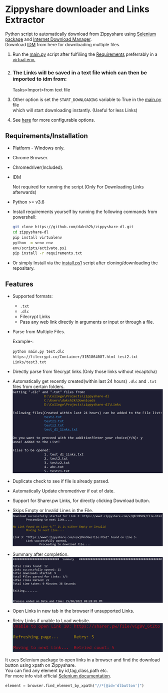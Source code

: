 # Zippyshare downloader and Links Extractor
Python script to automatically download from Zippyshare using [Selenium package](https://www.selenium.dev/) and [Internet Download Manager](https://www.internetdownloadmanager.com/).\
Download [IDM](https://www.internetdownloadmanager.com/download.html) from here for downloading multiple files.
1. Run the [main.py](./main.py) script after fulfiliing the [Requirements](https://github.com/daksh2k/zippyshare-dl#requirementsinstallation) preferrably in a [virtual env.](https://docs.python.org/3/library/venv.html)
2. ### The Links will be saved in a text file which can then be imported to idm from: 
   Tasks>Import>from text file

3. Other option is set the `START_DOWNLOADING` variable to True in the [main.py](./main.py) file   
 which will start downloading instantly. (Useful for less Links) 
4. See [here](./main.py#L14-L26) for more configurable options. 

## Requirements/Installation
- Platform - Windows only.
- Chrome Browser.
- Chromedriver(Included).
- IDM
   
   Not required for running the script.(Only For Downloading Links afterwards)
- Python >= v3.6
- Install requirements yourself by running the following commands from powershell:
  ``` bash
  git clone https://github.com/daksh2k/zippyshare-dl.git
  cd zippyshare-dl
  pip install virtualenv
  python -m venv env
  env/scripts/activate.ps1
  pip install -r requirements.txt
  ```

- Or simply Install via the [install.ps1](./install.ps1) script after cloning/downloading the repositary.

 
## Features
- Supported formats:
  - `.txt`
  - `.dlc`
  - Filecrypt Links
  - Pass any web link directly in arguments or input or through a file.
- Parse from Multiple Files. 

  Example-:
  
   `python main.py test.dlc https://filecrypt.co/Container/31B1864087.html test2.txt Links/test3.txt`
- Directly parse from filecrypt links.(Only those links without recaptcha)
- Automatically get recently created(within last 24 hours)  `.dlc` and `.txt` files from certain folders.
   ![alt text](./examples/autopick.png "Autopick")
- Duplicate check to see if file is already parsed.
- Automatically Update chromedriver if out of date.
- Support for Sharer.pw Links, for  directly clicking Download button.
- Skips Empty or Invalid Lines in the File.
     ![alt text](./examples/invalid.png "Invalid")
- Summary after completion.
     ![alt text](./examples/summary.png "Summary")
- Open Links in new tab in the browser if unsupported Links.
- Retry Links if unable to Load website.  
  ![alt text](./examples/unable.png "Unable")


It uses Selenium package to open links in a browser and find the download button using xpath on Zippyshare.\
You can find any element by id,tag,class,path etc.\
For more info visit official [Selenium documentation](https://selenium-python.readthedocs.io/locating-elements.html).

```python
element = browser.find_element_by_xpath("//*[@id='dlbutton']")
```



